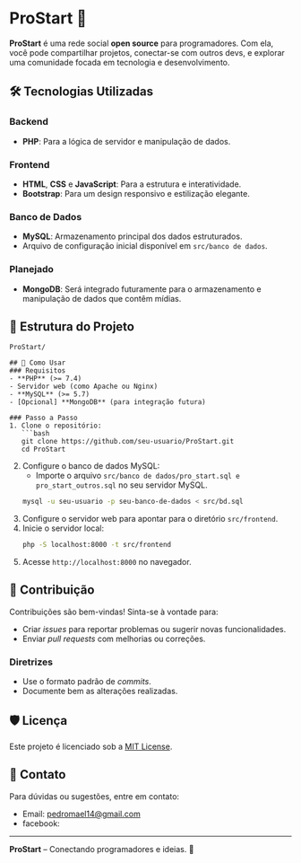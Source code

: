 # ProStart 🚀  
**ProStart** é uma rede social **open source** para programadores. Com ela, você pode compartilhar projetos, conectar-se com outros devs, e explorar uma comunidade focada em tecnologia e desenvolvimento.

## 🛠 Tecnologias Utilizadas  
### Backend  
- **PHP**: Para a lógica de servidor e manipulação de dados.  

### Frontend  
- **HTML**, **CSS** e **JavaScript**: Para a estrutura e interatividade.  
- **Bootstrap**: Para um design responsivo e estilização elegante.  

### Banco de Dados  
- **MySQL**: Armazenamento principal dos dados estruturados.  
- Arquivo de configuração inicial disponível em `src/banco de dados`.  

### Planejado  
- **MongoDB**: Será integrado futuramente para o armazenamento e manipulação de dados que contêm mídias.  

## 📂 Estrutura do Projeto  
```
ProStart/

## 🚀 Como Usar  
### Requisitos  
- **PHP** (>= 7.4)  
- Servidor web (como Apache ou Nginx)  
- **MySQL** (>= 5.7)  
- [Opcional] **MongoDB** (para integração futura)  

### Passo a Passo  
1. Clone o repositório:  
   ```bash
   git clone https://github.com/seu-usuario/ProStart.git
   cd ProStart
   ```
2. Configure o banco de dados MySQL:  
   - Importe o arquivo `src/banco de dados/pro_start.sql e pro_start_outros.sql` no seu servidor MySQL.  
   ```bash
   mysql -u seu-usuario -p seu-banco-de-dados < src/bd.sql
   ```
3. Configure o servidor web para apontar para o diretório `src/frontend`.  
4. Inicie o servidor local:  
   ```bash
   php -S localhost:8000 -t src/frontend
   ```
5. Acesse `http://localhost:8000` no navegador.  

## 📜 Contribuição  
Contribuições são bem-vindas! Sinta-se à vontade para:  
- Criar *issues* para reportar problemas ou sugerir novas funcionalidades.  
- Enviar *pull requests* com melhorias ou correções.  

### Diretrizes  
- Use o formato padrão de *commits*.  
- Documente bem as alterações realizadas.  

## 🛡 Licença  
Este projeto é licenciado sob a [MIT License](LICENSE).  

## 📧 Contato  
Para dúvidas ou sugestões, entre em contato:  
- Email: pedromael14@gmail.com  
- facebook:   

---

**ProStart** – Conectando programadores e ideias. 🚀  
```
